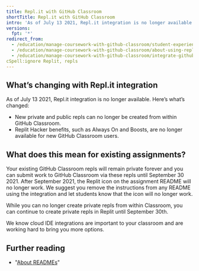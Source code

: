 ```yaml
---
title: Repl.it with GitHub Classroom
shortTitle: Repl.it with GitHub Classroom
intro: 'As of July 13 2021, Repl.it integration is no longer available in {% data variables.product.prodname_classroom %}.'
versions:
  fpt: '*'
redirect_from:
  - /education/manage-coursework-with-github-classroom/student-experience-replit
  - /education/manage-coursework-with-github-classroom/about-using-replit-with-github-classroom
  - /education/manage-coursework-with-github-classroom/integrate-github-classroom-with-an-ide/about-using-replit-with-github-classroom
cSpell:ignore Replit, repls
---
```

## What’s changing with Repl.it integration

As of July 13 2021, Repl.it integration is no longer available. Here’s what’s changed:

- New private and public repls can no longer be created from within GitHub Classroom.
- Replit Hacker benefits, such as Always On and Boosts, are no longer available for new GitHub Classroom users.

## What does this mean for existing assignments?
Your existing GitHub Classroom repls will remain private forever and you can submit work to GitHub Classroom via these repls until September 30 2021. After September 2021, the Replit icon on the assignment README will no longer work. We suggest you remove the instructions from any README using the integration and let students know that the icon will no longer work.

While you can no longer create private repls from within Classroom, you can continue to create private repls in Replit until September 30th.

We know cloud IDE integrations are important to your classroom and are working hard to bring you more options. 

## Further reading

- "[About READMEs](/github/creating-cloning-and-archiving-repositories/about-readmes)"
